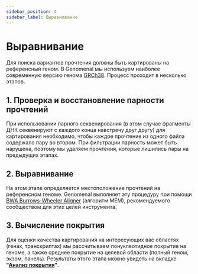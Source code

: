 ```yaml
---
sidebar_position: 4
sidebar_label: Выравнивание
---
```


# Выравнивание

Для поиска вариантов прочтения должны быть картированы на референсный геном. В Genomenal мы используем 
наиболее современную версию генома [GRCh38](https://www.ncbi.nlm.nih.gov/assembly/GCF_000001405.26/).
Процесс проходит в несколько этапов.

## 1. Проверка и восстановление парности прочтений

При использовании парного секвенирования (в этом случае фрагменты ДНК секвенируют с каждого конца 
навстречу друг другу) для картирования необходимо, чтобы каждое прочтение из одного файла содержало пару во втором. 
При фильтрации парность может быть нарушена, поэтому мы удаляем прочтения, которые лишились пары на предыдущих этапах.

## 2. Выравнивание

На этом этапе определяется местоположение прочтений на референсном геноме. Genomenal выполняет эту процедуру 
при помощи [BWA Burrows-Wheeler Aligner](http://bio-bwa.sourceforge.net/) (алгоритм MEM), рекомендуемого 
сообществом для этих целей инструмента.

## 3. Вычисление покрытия

Для оценки качества картирования на интересующих вас областях (генах, транскриптах) мы рассчитываем 
понуклеотидное покрытие на геноме, а также среднее покрытие на целевой области (полный геном, экзом, панель). 
Результаты этого этапа можно увидеть на вкладке **"[Анализ покрытия](/results/coverage-analysis)”**.

